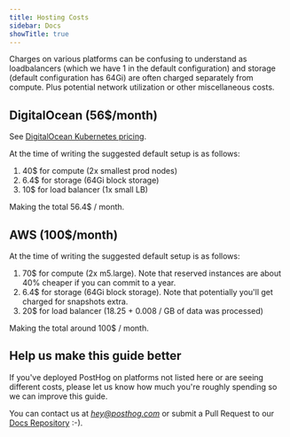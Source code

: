 ```yaml
---
title: Hosting Costs
sidebar: Docs
showTitle: true
---
```


Charges on various platforms can be confusing to understand as loadbalancers (which we have 1 in the default configuration) and storage (default configuration has 64Gi) are often charged separately from compute. Plus potential network utilization or other miscellaneous costs.

## DigitalOcean (56$/month)

See [DigitalOcean Kubernetes pricing](https://www.digitalocean.com/pricing#kubernetes).

At the time of writing the suggested default setup is as follows:
1. 40$ for compute (2x smallest prod nodes)
1. 6.4$ for storage (64Gi block storage)
1. 10$ for load balancer (1x small LB)

Making the total 56.4$ / month.

## AWS (100$/month)

At the time of writing the suggested default setup is as follows:
1. 70$ for compute (2x m5.large). Note that reserved instances are about 40% cheaper if you can commit to a year.
1. 6.4$ for storage (64Gi block storage). Note that potentially you'll get charged for snapshots extra.
1. 20$ for load balancer (18.25 + 0.008 / GB of data was processed)

Making the total around 100$ / month.

## Help us make this guide better

If you've deployed PostHog on platforms not listed here or are seeing different costs, please let us know how much you're roughly spending so we can improve this guide. 


You can contact us at _[hey@posthog.com](mailto:hey@posthog.com)_ or submit a Pull Request to our [Docs Repository](https://github.com/PostHog/posthog.com) :-).
